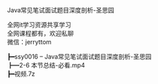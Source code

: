 Java常见笔试面试题目深度剖析-圣思园

全网it学习资源共享学习<br>全网课程都有，欢迎私聊<br>微信：jerryttom<br>

┣━ssy0016 – Java常见笔试面试题目深度剖析-圣思园<br> ┣━2-6 本节总结-必看.mp4<br> ┣━视频.7z